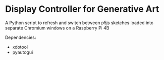 # Display Controller for Generative Art

A Python script to refresh and switch between p5js sketches loaded into separate Chromium windows on a Raspberry Pi 4B

Dependencies:
- xdotool
- pyautogui
